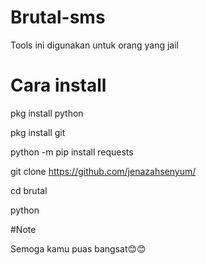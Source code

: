 # Brutal-sms
Tools ini digunakan untuk orang yang jail

# Cara install
pkg install python

pkg install git

python -m pip install requests

git clone https://github.com/jenazahsenyum/

cd brutal

python 

#Note

Semoga kamu puas bangsat😊😊

